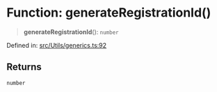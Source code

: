 # Function: generateRegistrationId()

> **generateRegistrationId**(): `number`

Defined in: [src/Utils/generics.ts:92](https://github.com/Fokusdotid/bail/blob/cf6cc85134e12081bc635cea02cc0eee74033a81/src/Utils/generics.ts#L92)

## Returns

`number`
